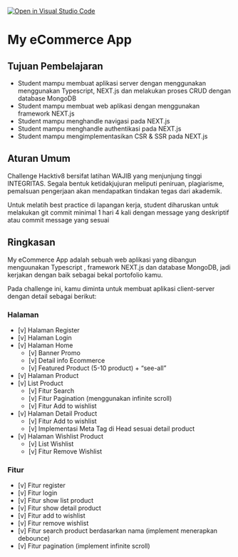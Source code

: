 [![Open in Visual Studio Code](https://classroom.github.com/assets/open-in-vscode-2e0aaae1b6195c2367325f4f02e2d04e9abb55f0b24a779b69b11b9e10269abc.svg)](https://classroom.github.com/online_ide?assignment_repo_id=20910605&assignment_repo_type=AssignmentRepo)
# My eCommerce App

## Tujuan Pembelajaran

- Student mampu membuat aplikasi server dengan menggunakan menggunakan Typescript, NEXT.js dan melakukan proses CRUD dengan database MongoDB
- Student mampu membuat web aplikasi dengan menggunakan framework NEXT.js
- Student mampu menghandle navigasi pada NEXT.js
- Student mampu menghandle authentikasi pada NEXT.js
- Student mampu mengimplementasikan CSR & SSR pada NEXT.js

## Aturan Umum

Challenge Hacktiv8 bersifat latihan WAJIB yang menjunjung tinggi INTEGRITAS. Segala bentuk ketidakjujuran meliputi peniruan, plagiarisme, pemalsuan pengerjaan akan mendapatkan tindakan tegas dari akademik.

Untuk melatih best practice di lapangan kerja, student diharuskan untuk melakukan git commit minimal 1 hari 4 kali dengan message yang deskriptif atau commit message yang sesuai

## Ringkasan

My eCommerce App adalah sebuah web aplikasi yang dibangun menguunakan Typescript , framework NEXT.js dan database MongoDB, jadi kerjakan dengan baik sebagai bekal portofolio kamu.

Pada challenge ini, kamu diminta untuk membuat aplikasi client-server dengan detail sebagai berikut:

### Halaman

- [v] Halaman Register
- [v] Halaman Login
- [v] Halaman Home
  - [v] Banner Promo
  - [v] Detail info Ecommerce
  - [v] Featured Product (5-10 product) + “see-all”
- [v] Halaman Product
- [v] List Product
  - [v] Fitur Search
  - [v] Fitur Pagination (menggunakan infinite scroll)
  - [v] Fitur Add to wishlist
- [v] Halaman Detail Product
  - [v] Fitur Add to wishlist
  - [v] Implementasi Meta Tag di Head sesuai detail product
- [v] Halaman Wishlist Product
  - [v] List Wishlist
  - [v] Fitur Remove Wishlist

### Fitur

- [v] Fitur register
- [v] Fitur login
- [v] Fitur show list product
- [v] Fitur show detail product
- [v] Fitur add to wishlist
- [v] Fitur remove wishlist
- [v] Fitur search product berdasarkan nama (implement menerapkan debounce)
- [v] Fitur pagination (implement infinite scroll)
